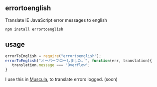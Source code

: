 errortoenglish
--------------

Translate IE JavaScript error messages to english

```
npm install errortoenglish
```

usage
-----
```js
errorToEnglish = require("errortoenglish");
errorToEnglish("オーバーフローしました。", function(err, translation){
   translation.message === "Overflow";
}
```

I use this in [Muscula](http://muscula.com), to translate errors logged. (soon)
